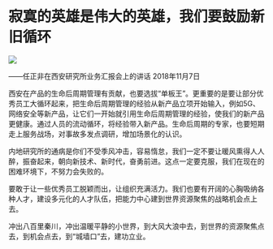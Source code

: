 # 寂寞的英雄是伟大的英雄，我们要鼓励新旧循环
<img class="pv" src="https://api.visitor.plantree.me/visitor-badge/pv?namespace=plantree.me&key=renzhengfei-speeches/寂寞的英雄是伟大的英雄我们要鼓励新旧循环.md">



——任正非在西安研究所业务汇报会上的讲话
2018年11月7日



西安在产品的生命后周期管理有贡献，也要选拔“单板王”。更重要的是要让部分优秀员工大循环起来，把生命后周期管理的经验从新产品立项开始输入，例如5G、网络安全等新产品，让它们一开始就引用生命后周期管理的经验，使我们的新产品更健康。通过人员的流动循环，将经验带入新产品。生命后周期的专家，也要短期走上服务战场，对事故多发点调研，增加场景化的认识。

内地研究所的通病是你们不受季风冲击，容易惰怠，我们一定不要让暖风熏得人人醉，振奋起来，朝向新技术、新时代，奋勇前进。这点一定要克服，我们在现在的困难环境下，不努力会失败的。

要敢于让一些优秀员工脱颖而出，让组织充满活力。我们也要有开阔的心胸吸纳各种人才，建设多元化的人才队伍，把能力中心建到世界资源聚焦的战略机会点上去。

冲出八百里秦川，冲出温暖平静的小世界，到大风大浪中去，到世界的资源聚焦点去，到机会点去，到“城墙口”去，建功立业。
